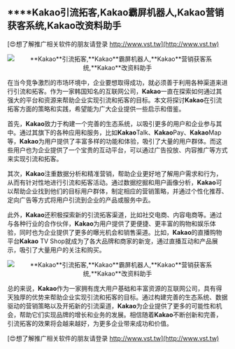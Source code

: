 ## ****Kakao**引流拓客,**Kakao**霸屏机器人,**Kakao**营销获客系统,**Kakao**改资料助手**

[😍想了解推广相关软件的朋友请登录 http://www.vst.tw](http://www.vst.tw)

 <center><img src="https://vst.tw/MP4/tuiguang/png/2.png" alt="**Kakao**引流拓客,**Kakao**霸屏机器人,**Kakao**营销获客系统,**Kakao**改资料助手"></center>

在当今竞争激烈的市场环境中，企业要想取得成功，就必须善于利用各种渠道来进行引流和拓客。作为一家韩国知名的互联网公司，**Kakao**一直在探索如何通过其强大的平台和资源来帮助企业实现引流和拓客的目标。本文将探讨**Kakao**在引流拓客方面的策略和实践，希望能为广大企业提供一些启示和借鉴。

首先，**Kakao**致力于构建一个完善的生态系统，以吸引更多的用户和企业参与其中。通过其旗下的各种应用和服务，比如**Kakao**Talk、**Kakao**Pay、**Kakao**Map等，**Kakao**为用户提供了丰富多样的功能和体验，吸引了大量的用户群体。而这些用户也为企业提供了一个宝贵的互动平台，可以通过广告投放、内容推广等方式来实现引流和拓客。

其次，**Kakao**注重数据分析和精准营销，帮助企业更好地了解用户需求和行为，从而有针对性地进行引流和拓客活动。通过数据挖掘和用户画像分析，**Kakao**可以帮助企业找到他们的目标用户群体，制定相应的营销策略，并通过个性化推荐、定向广告等方式将用户引流到企业的产品或服务中去。

此外，**Kakao**还积极探索新的引流拓客渠道，比如社交电商、内容电商等。通过与各种行业的合作伙伴，**Kakao**为用户提供了更便捷、更丰富的购物和娱乐体验，同时也为企业提供了更多的曝光机会和销售渠道。比如，**Kakao**的直播购物平台**Kakao** TV Shop就成为了各大品牌和商家的新宠，通过直播互动和产品展示，吸引了大量用户的关注和购买。

 <center><img src="https://vst.tw/MP4/tuiguang/png/1.png" alt="**Kakao**引流拓客,**Kakao**霸屏机器人,**Kakao**营销获客系统,**Kakao**改资料助手"></center>

总的来说，**Kakao**作为一家拥有庞大用户基础和丰富资源的互联网公司，具有得天独厚的优势来帮助企业实现引流和拓客的目标。通过构建完善的生态系统、数据驱动的营销策略以及开拓新的引流渠道，**Kakao**为企业提供了更多的可能性和机会，帮助它们实现品牌的增长和业务的发展。相信随着**Kakao**不断创新和完善，引流拓客的效果将会越来越好，为更多企业带来成功和价值。

[😍想了解推广相关软件的朋友请登录 http://www.vst.tw](http://www.vst.tw)



